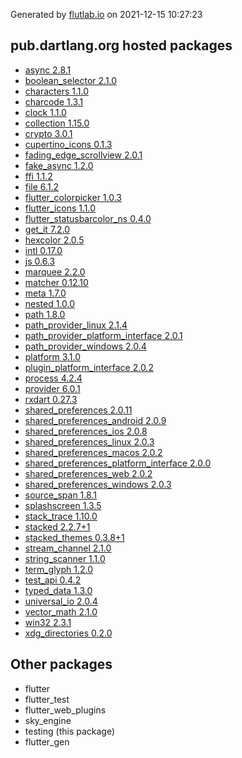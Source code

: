 Generated by [flutlab.io](https://flutlab.io) on 2021-12-15 10:27:23


## pub.dartlang.org hosted packages

 - [async 2.8.1](https://pub.dartlang.org/packages/async/versions/2.8.1)
 - [boolean_selector 2.1.0](https://pub.dartlang.org/packages/boolean_selector/versions/2.1.0)
 - [characters 1.1.0](https://pub.dartlang.org/packages/characters/versions/1.1.0)
 - [charcode 1.3.1](https://pub.dartlang.org/packages/charcode/versions/1.3.1)
 - [clock 1.1.0](https://pub.dartlang.org/packages/clock/versions/1.1.0)
 - [collection 1.15.0](https://pub.dartlang.org/packages/collection/versions/1.15.0)
 - [crypto 3.0.1](https://pub.dartlang.org/packages/crypto/versions/3.0.1)
 - [cupertino_icons 0.1.3](https://pub.dartlang.org/packages/cupertino_icons/versions/0.1.3)
 - [fading_edge_scrollview 2.0.1](https://pub.dartlang.org/packages/fading_edge_scrollview/versions/2.0.1)
 - [fake_async 1.2.0](https://pub.dartlang.org/packages/fake_async/versions/1.2.0)
 - [ffi 1.1.2](https://pub.dartlang.org/packages/ffi/versions/1.1.2)
 - [file 6.1.2](https://pub.dartlang.org/packages/file/versions/6.1.2)
 - [flutter_colorpicker 1.0.3](https://pub.dartlang.org/packages/flutter_colorpicker/versions/1.0.3)
 - [flutter_icons 1.1.0](https://pub.dartlang.org/packages/flutter_icons/versions/1.1.0)
 - [flutter_statusbarcolor_ns 0.4.0](https://pub.dartlang.org/packages/flutter_statusbarcolor_ns/versions/0.4.0)
 - [get_it 7.2.0](https://pub.dartlang.org/packages/get_it/versions/7.2.0)
 - [hexcolor 2.0.5](https://pub.dartlang.org/packages/hexcolor/versions/2.0.5)
 - [intl 0.17.0](https://pub.dartlang.org/packages/intl/versions/0.17.0)
 - [js 0.6.3](https://pub.dartlang.org/packages/js/versions/0.6.3)
 - [marquee 2.2.0](https://pub.dartlang.org/packages/marquee/versions/2.2.0)
 - [matcher 0.12.10](https://pub.dartlang.org/packages/matcher/versions/0.12.10)
 - [meta 1.7.0](https://pub.dartlang.org/packages/meta/versions/1.7.0)
 - [nested 1.0.0](https://pub.dartlang.org/packages/nested/versions/1.0.0)
 - [path 1.8.0](https://pub.dartlang.org/packages/path/versions/1.8.0)
 - [path_provider_linux 2.1.4](https://pub.dartlang.org/packages/path_provider_linux/versions/2.1.4)
 - [path_provider_platform_interface 2.0.1](https://pub.dartlang.org/packages/path_provider_platform_interface/versions/2.0.1)
 - [path_provider_windows 2.0.4](https://pub.dartlang.org/packages/path_provider_windows/versions/2.0.4)
 - [platform 3.1.0](https://pub.dartlang.org/packages/platform/versions/3.1.0)
 - [plugin_platform_interface 2.0.2](https://pub.dartlang.org/packages/plugin_platform_interface/versions/2.0.2)
 - [process 4.2.4](https://pub.dartlang.org/packages/process/versions/4.2.4)
 - [provider 6.0.1](https://pub.dartlang.org/packages/provider/versions/6.0.1)
 - [rxdart 0.27.3](https://pub.dartlang.org/packages/rxdart/versions/0.27.3)
 - [shared_preferences 2.0.11](https://pub.dartlang.org/packages/shared_preferences/versions/2.0.11)
 - [shared_preferences_android 2.0.9](https://pub.dartlang.org/packages/shared_preferences_android/versions/2.0.9)
 - [shared_preferences_ios 2.0.8](https://pub.dartlang.org/packages/shared_preferences_ios/versions/2.0.8)
 - [shared_preferences_linux 2.0.3](https://pub.dartlang.org/packages/shared_preferences_linux/versions/2.0.3)
 - [shared_preferences_macos 2.0.2](https://pub.dartlang.org/packages/shared_preferences_macos/versions/2.0.2)
 - [shared_preferences_platform_interface 2.0.0](https://pub.dartlang.org/packages/shared_preferences_platform_interface/versions/2.0.0)
 - [shared_preferences_web 2.0.2](https://pub.dartlang.org/packages/shared_preferences_web/versions/2.0.2)
 - [shared_preferences_windows 2.0.3](https://pub.dartlang.org/packages/shared_preferences_windows/versions/2.0.3)
 - [source_span 1.8.1](https://pub.dartlang.org/packages/source_span/versions/1.8.1)
 - [splashscreen 1.3.5](https://pub.dartlang.org/packages/splashscreen/versions/1.3.5)
 - [stack_trace 1.10.0](https://pub.dartlang.org/packages/stack_trace/versions/1.10.0)
 - [stacked 2.2.7+1](https://pub.dartlang.org/packages/stacked/versions/2.2.7+1)
 - [stacked_themes 0.3.8+1](https://pub.dartlang.org/packages/stacked_themes/versions/0.3.8+1)
 - [stream_channel 2.1.0](https://pub.dartlang.org/packages/stream_channel/versions/2.1.0)
 - [string_scanner 1.1.0](https://pub.dartlang.org/packages/string_scanner/versions/1.1.0)
 - [term_glyph 1.2.0](https://pub.dartlang.org/packages/term_glyph/versions/1.2.0)
 - [test_api 0.4.2](https://pub.dartlang.org/packages/test_api/versions/0.4.2)
 - [typed_data 1.3.0](https://pub.dartlang.org/packages/typed_data/versions/1.3.0)
 - [universal_io 2.0.4](https://pub.dartlang.org/packages/universal_io/versions/2.0.4)
 - [vector_math 2.1.0](https://pub.dartlang.org/packages/vector_math/versions/2.1.0)
 - [win32 2.3.1](https://pub.dartlang.org/packages/win32/versions/2.3.1)
 - [xdg_directories 0.2.0](https://pub.dartlang.org/packages/xdg_directories/versions/0.2.0)

## Other packages

 - flutter
 - flutter_test
 - flutter_web_plugins
 - sky_engine
 - testing (this package)
 - flutter_gen

